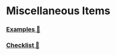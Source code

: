 # Miscellaneous Items

### [Examples :link:](misc/examples.md)
### [Checklist :link:](misc/checklist.md)